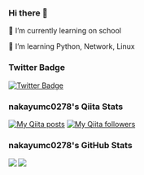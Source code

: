 ### Hi there 👋

<!--
**nakayumc0278/nakayumc0278** is a ✨ _special_ ✨ repository because its `README.md` (this file) appears on your GitHub profile.

Here are some ideas to get you started:

- 👯 I’m looking to collaborate on ...
- 🤔 I’m looking for help with ...
- 💬 Ask me about ...
- 📫 How to reach me: ...
- 😄 Pronouns: ...
- ⚡ Fun fact: ...
-->

<p> 🔭 I’m currently learning on school</p>
<p> 🌱 I’m learning Python, Network, Linux </p>

### Twitter Badge
[![Twitter Badge](https://img.shields.io/badge/-@nakayumc0278-1ca0f1?style=flat-square&labelColor=1ca0f1&logo=twitter&logoColor=white&link=https://twitter.com/nakayumc0278)](https://twitter.com/nakayumc0278)

### nakayumc0278's Qiita Stats
[![My Qiita posts](https://qiita-badge.apiapi.app/s/nakayumc0278/posts.svg)](http://qiita.com/mainichinemui)
[![My Qiita followers](https://qiita-badge.apiapi.app/s/nakayumc0278/followers.svg)](http://qiita.com/mainichinemui)

### nakayumc0278's GitHub Stats
<div>
   <img align="left" src="https://github-status.nakayumc0278.vercel.app/api?username=nakayumc0278&show_icons=true&theme=gruvbox" />
</div>
<div>
  <img src="https://github-profile-trophy.vercel.app/?username=nakayumc0278&theme=onedark" />
</div>
